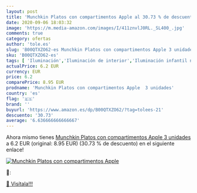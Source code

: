 ```yaml
---
layout: post
title: 'Munchkin Platos con compartimentos Apple al 30.73 % de descuento'
date: 2020-09-06 18:03:32
image: 'https://m.media-amazon.com/images/I/411znvlJ0RL._SL400_.jpg'
comments: true
category: ofertas
author: 'tole.es'
slug: 'B00QTXZO62-es Munchkin Platos con compartimentos Apple 3 unidades'
sku: 'B00QTXZO62-es'
tags: [ 'Iluminación','Iluminación de interior','Iluminación infantil nocturna','Lámparas e iluminación infantil','Monos para bebés niño','Ropa','Ropa de una pieza para bebés niño','Ropa para bebés','Ropa para bebés niño','munchkin', ]
actualPrice: 6.2 EUR
currency: EUR
price: 6.2
comparePrice: 8.95 EUR
prodname: 'Munchkin Platos con compartimentos Apple  3 unidades'
country: 'es'
flag: '🇪🇸'
brand: ''
buyurl: 'https://www.amazon.es/dp/B00QTXZO62/?tag=tolees-21'
descuento: '30.73'
average: '6.636666666666667'
---
```


Ahora mismo tienes [Munchkin Platos con compartimentos Apple  3 unidades](https://www.amazon.es/dp/B00QTXZO62/?tag=tolees-21) a 6.2 EUR (original: 8.95 EUR) (30.73 %  de descuento) en el siguiente enlace!

[![Munchkin Platos con compartimentos Apple](https://m.media-amazon.com/images/I/411znvlJ0RL._SL400_.jpg)](https://www.amazon.es/dp/B00QTXZO62/?tag=tolees-21)

🔎:


[🛒 Visítala!!!](https://www.amazon.es/dp/B00QTXZO62/?tag=tolees-21)
